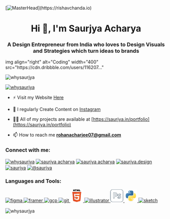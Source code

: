 [![MasterHead](https://1.bp.blogspot.com/-7A4WynwLsM...)](https://rishavchanda.io)
<h1 align="center">Hi 👋, I'm Saurjya Acharya</h1>
<h3 align="center">A Design Entrepreneur from India who loves to Design Visuals and Strategies which turn ideas to brands</h3>
img align="right" alt="Coding" width="400" src="https://cdn.dribbble.com/users/116207..."

<p align="left"> <img src="https://komarev.com/ghpvc/?username=whysaurjya&label=Profile%20views&color=0e75b6&style=flat" alt="whysaurjya" /> </p>

<p align="left"> <a href="https://twitter.com/whysaurjya" target="blank"><img src="https://img.shields.io/twitter/follow/whysaurjya?logo=twitter&style=for-the-badge" alt="whysaurjya" /></a> </p>

- ⚡ Visit my Website [Here](https://saurjya.in/)

- 📝 I regularly Create Content on [Instagram](https://www.instagram.com/saurjya.design/)

- 👨‍💻 All of my projects are available at [https://saurjya.in/portfolio](https://saurjya.in/portfolio)

- 📫 How to reach me **rohanacharjee07@gmail.com**

<h3 align="left">Connect with me:</h3>
<p align="left">
<a href="https://twitter.com/whysaurjya" target="blank"><img align="center" src="https://raw.githubusercontent.com/rahuldkjain/github-profile-readme-generator/master/src/images/icons/Social/twitter.svg" alt="whysaurjya" height="30" width="40" /></a>
<a href="https://linkedin.com/in/saurjya acharya" target="blank"><img align="center" src="https://raw.githubusercontent.com/rahuldkjain/github-profile-readme-generator/master/src/images/icons/Social/linked-in-alt.svg" alt="saurjya acharya" height="30" width="40" /></a>
<a href="https://fb.com/saurjya acharya" target="blank"><img align="center" src="https://raw.githubusercontent.com/rahuldkjain/github-profile-readme-generator/master/src/images/icons/Social/facebook.svg" alt="saurjya acharya" height="30" width="40" /></a>
<a href="https://instagram.com/saurjya.design" target="blank"><img align="center" src="https://raw.githubusercontent.com/rahuldkjain/github-profile-readme-generator/master/src/images/icons/Social/instagram.svg" alt="saurjya.design" height="30" width="40" /></a>
<a href="https://dribbble.com/saurjya" target="blank"><img align="center" src="https://raw.githubusercontent.com/rahuldkjain/github-profile-readme-generator/master/src/images/icons/Social/dribbble.svg" alt="saurjya" height="30" width="40" /></a>
<a href="https://medium.com/@saurjya" target="blank"><img align="center" src="https://raw.githubusercontent.com/rahuldkjain/github-profile-readme-generator/master/src/images/icons/Social/medium.svg" alt="@saurjya" height="30" width="40" /></a>
</p>

<h3 align="left">Languages and Tools:</h3>
<p align="left"> <a href="https://www.figma.com/" target="_blank" rel="noreferrer"> <img src="https://www.vectorlogo.zone/logos/figma/figma-icon.svg" alt="figma" width="40" height="40"/> </a> <a href="https://www.framer.com/" target="_blank" rel="noreferrer"> <img src="https://www.vectorlogo.zone/logos/framer/framer-icon.svg" alt="framer" width="40" height="40"/> </a> <a href="https://cloud.google.com" target="_blank" rel="noreferrer"> <img src="https://www.vectorlogo.zone/logos/google_cloud/google_cloud-icon.svg" alt="gcp" width="40" height="40"/> </a> <a href="https://git-scm.com/" target="_blank" rel="noreferrer"> <img src="https://www.vectorlogo.zone/logos/git-scm/git-scm-icon.svg" alt="git" width="40" height="40"/> </a> <a href="https://www.w3.org/html/" target="_blank" rel="noreferrer"> <img src="https://raw.githubusercontent.com/devicons/devicon/master/icons/html5/html5-original-wordmark.svg" alt="html5" width="40" height="40"/> </a> <a href="https://www.adobe.com/in/products/illustrator.html" target="_blank" rel="noreferrer"> <img src="https://www.vectorlogo.zone/logos/adobe_illustrator/adobe_illustrator-icon.svg" alt="illustrator" width="40" height="40"/> </a> <a href="https://www.photoshop.com/en" target="_blank" rel="noreferrer"> <img src="https://raw.githubusercontent.com/devicons/devicon/master/icons/photoshop/photoshop-line.svg" alt="photoshop" width="40" height="40"/> </a> <a href="https://www.python.org" target="_blank" rel="noreferrer"> <img src="https://raw.githubusercontent.com/devicons/devicon/master/icons/python/python-original.svg" alt="python" width="40" height="40"/> </a> <a href="https://www.sketch.com/" target="_blank" rel="noreferrer"> <img src="https://www.vectorlogo.zone/logos/sketchapp/sketchapp-icon.svg" alt="sketch" width="40" height="40"/> </a> </p>

<p><img align="center" src="https://github-readme-stats.vercel.app/api/top-langs?username=whysaurjya&show_icons=true&locale=en&layout=compact" alt="whysaurjya" /></p>
